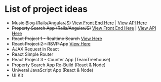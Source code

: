 # List of project ideas

* ~~Music Blog (Rails/AngularJS)~~ [View Front End Here](https://github.com/tjallen27/music_blog_fontend) | [View API Here](https://github.com/tjallen27/rails-blog-api)
* ~~Property Search App (Rails/AngularJS)~~ [View Front End Here](https://github.com/tjallen27/property-frontend) | [View API Here](https://github.com/tjallen27/property-api)
* ~~React Project 1 - Realtime Search~~ [View Here](https://github.com/tjallen27/react-search-app)
* ~~React Project 2 - RSVP App~~ [View Here](https://github.com/tjallen27/react-rsvp)
* AJAX Request in React
* React Simple Router 
* React Project 3 - Counter App (TeamTreehouse)
* Property Search App Re-Build (React & Node)
* Univeral JavaScript App (React & Node)
* UI Kit
